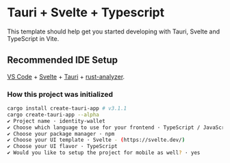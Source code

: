 # Tauri + Svelte + Typescript

This template should help get you started developing with Tauri, Svelte and TypeScript in Vite.

## Recommended IDE Setup

[VS Code](https://code.visualstudio.com/) + [Svelte](https://marketplace.visualstudio.com/items?itemName=svelte.svelte-vscode) + [Tauri](https://marketplace.visualstudio.com/items?itemName=tauri-apps.tauri-vscode) + [rust-analyzer](https://marketplace.visualstudio.com/items?itemName=rust-lang.rust-analyzer).

### How this project was initialized

```bash
cargo install create-tauri-app # v3.1.1
cargo create-tauri-app --alpha 
✔ Project name · identity-wallet
✔ Choose which language to use for your frontend · TypeScript / JavaScript - (pnpm, yarn, npm)
✔ Choose your package manager · npm
✔ Choose your UI template · Svelte - (https://svelte.dev/)
✔ Choose your UI flavor · TypeScript
✔ Would you like to setup the project for mobile as well? · yes
```
